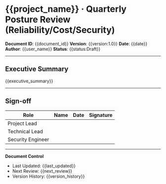 # {{project_name}} · Quarterly Posture Review (Reliability/Cost/Security)

**Document ID**: {{document_id}}
**Version**: {{version:1.0}}
**Date**: {{date}}
**Author**: {{user_name}}
**Status**: {{status:Draft}}

---

## Executive Summary

{{executive_summary}}

---

## Sign-off

| Role | Name | Date | Signature |
|------|------|------|-----------|
| Project Lead | | | |
| Technical Lead | | | |
| Security Engineer | | | |

---

**Document Control**
- Last Updated: {{last_updated}}
- Next Review: {{next_review}}
- Version History: {{version_history}}
